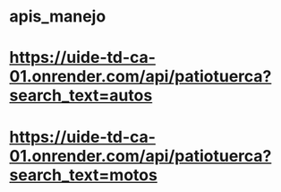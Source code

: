 # apis_manejo

# https://uide-td-ca-01.onrender.com/api/patiotuerca?search_text=autos
# https://uide-td-ca-01.onrender.com/api/patiotuerca?search_text=motos